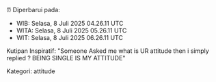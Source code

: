 ⏰ Diperbarui pada:
- WIB: Selasa, 8 Juli 2025 04.26.11 UTC
- WITA: Selasa, 8 Juli 2025 05.26.11 UTC
- WIT: Selasa, 8 Juli 2025 06.26.11 UTC

Kutipan Inspiratif:
"Someone Asked me what is UR attitude then i simply replied ? BEING SINGLE IS MY ATTITUDE"


Kategori: attitude

